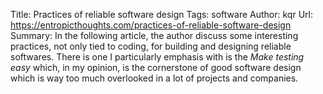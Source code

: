 Title: Practices of reliable software design
Tags: software
Author: kqr
Url: https://entropicthoughts.com/practices-of-reliable-software-design
Summary: In the following article, the author discuss some interesting practices, not only tied to coding, for building and designing reliable softwares. There is one I particularly emphasis with is the _Make testing easy_ which, in my opinion, is the cornerstone of good software design which is way too much overlooked in a lot of projects and companies.
